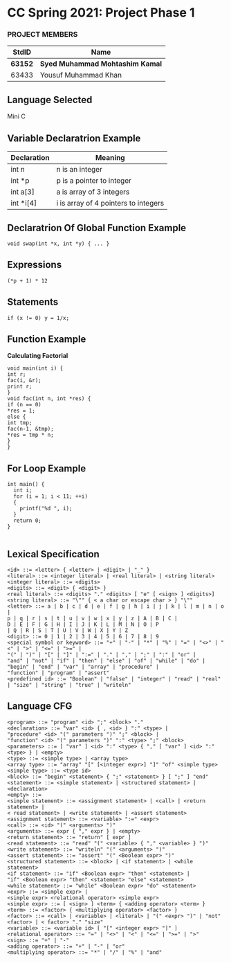 # CC Spring 2021: Project Phase 1 #
### PROJECT MEMBERS ###
StdID | Name
------------ | -------------
**63152** | **Syed Muhammad Mohtashim Kamal**
63433 | Yousuf Muhammad Khan


## Language Selected ##
Mini C

## Variable Declaratrion Example ##

**Declaration** | **Meaning**
------------ | -------------
int n | n is an integer
int *p| p is a pointer to integer
int a[3]| a is array of 3 integers
int *i[4]| i is array of 4 pointers to integers


## Declaratrion Of Global Function Example ##
```
void swap(int *x, int *y) { ... }
```

## Expressions ##
```
(*p + 1) * 12
```

## Statements ##
```
if (x != 0) y = 1/x;
```

## Function Example ##

**Calculating Factorial**
```
void main(int i) {
int r;
fac(i, &r);
print r;
}
void fac(int n, int *res) {
if (n == 0)
*res = 1;
else {
int tmp;
fac(n-1, &tmp);
*res = tmp * n;
}
}  
```
## For Loop Example ##
```
int main() {
  int i;
  for (i = 1; i < 11; ++i)
  {
    printf("%d ", i);
  }
  return 0;
}
 
```

## Lexical Specification ##
```
<id> ::= <letter> { <letter> | <digit> | "_" }
<literal> ::= <integer literal> | <real literal> | <string literal>
<integer literal> ::= <digits>
<digits> ::= <digit> { <digit> }
<real literal> ::= <digits> "." <digits> [ "e" [ <sign> ] <digits>]
<string literal> ::= "\"" { < a char or escape char > } "\""
<letter> ::= a | b | c | d | e | f | g | h | i | j | k | l | m | n | o |
p | q | r | s | t | u | v | w | x | y | z | A | B | C |
D | E | F | G | H | I | J | K | L | M | N | O | P
| Q | R | S | T | U | V | W | X | Y | Z
<digit> ::= 0 | 1 | 2 | 3 | 4 | 5 | 6 | 7 | 8 | 9
<special symbol or keyword> ::= "+" | "-" | "*" | "%" | "=" | "<>" | "<" | ">" | "<=" | ">=" |
"(" | ")" | "[" | "]" | ":=" | "." | "," | ";" | ":" | "or" |
"and" | "not" | "if" | "then" | "else" | "of" | "while" | "do" |
"begin" | "end" | "var" | "array" | "procedure" |
"function" | "program" | "assert"
<predefined id> ::= "Boolean" | "false" | "integer" | "read" | "real" | "size" | "string" | "true" | "writeln" 
```
## Language CFG ##
```
<program> ::= "program" <id> ";" <block> "."
<declaration> ::= "var" <id> { , <id> } ":" <type> |
"procedure" <id> "(" parameters ")" ";" <block> |
"function" <id> "(" parameters ")" ":" <type> ";" <block>
<parameters> ::= [ "var" ] <id> ":" <type> { "," [ "var" ] <id> ":" <type> } | <empty>
<type> ::= <simple type> | <array type>
<array type> ::= "array" "[" [<integer expr>] "]" "of" <simple type>
<simple type> ::= <type id>
<block> ::= "begin" <statement> { ";" <statement> } [ ";" ] "end"
<statement> ::= <simple statement> | <structured statement> | <declaration>
<empty> ::=
<simple statement> ::= <assignment statement> | <call> | <return statement> |
< read statement> | <write statement> | <assert statement>
<assignment statement> ::= <variable> ":=" <expr>
<call> ::= <id> "(" <arguments> ")"
<arguments> ::= expr { "," expr } | <empty>
<return statement> ::= "return" [ expr ]
<read statement> ::= "read" "(" <variable> { "," <variable> } ")"
<write statement> ::= "writeln" "(" <arguments> ")"
<assert statement> ::= "assert" "(" <Boolean expr> ")"
<structured statement> ::= <block> | <if statement> | <while statement>
<if statement> ::= "if" <Boolean expr> "then" <statement> |
"if" <Boolean expr> "then" <statement> "else" <statement>
<while statement> ::= "while" <Boolean expr> "do" <statement> 
<expr> ::= <simple expr> |
<simple expr> <relational operator> <simple expr>
<simple expr> ::= [ <sign> ] <term> { <adding operator> <term> }
<term> ::= <factor> { <multiplying operator> <factor> }
<factor> ::= <call> | <variable> | <literal> | "(" <expr> ")" | "not" <factor> | < factor> "." "size"
<variable> ::= <variable id> [ "[" <integer expr> "]" ]
<relational operator> ::= "=" | "<>" | "<" | "<=" | ">=" | ">"
<sign> ::= "+" | "-"
<adding operator> ::= "+" | "-" | "or"
<multiplying operator> ::= "*" | "/" | "%" | "and" 
 ```
